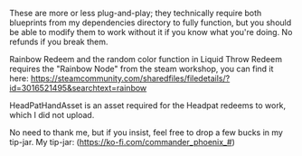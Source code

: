 These are more or less plug-and-play; they technically require both blueprints from my dependencies directory to fully function, but you should be able to modify them to work without it if you know what you're doing.
No refunds if you break them.

Rainbow Redeem and the random color function in Liquid Throw Redeem requires the "Rainbow Node" from the steam workshop, you can find it here: https://steamcommunity.com/sharedfiles/filedetails/?id=3016521495&searchtext=rainbow

HeadPatHandAsset is an asset required for the Headpat redeems to work, which I did not upload.

No need to thank me, but if you insist, feel free to drop a few bucks in my tip-jar.
My tip-jar: (https://ko-fi.com/commander_phoenix_#)
